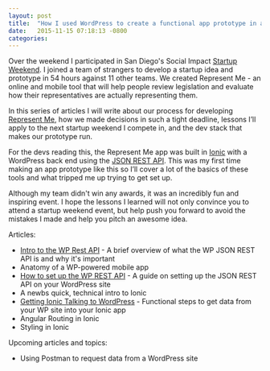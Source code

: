 ```yaml
---
layout: post
title:  "How I used WordPress to create a functional app prototype in a 54 hour startup weekend"
date:   2015-11-15 07:18:13 -0800
categories: 
---
```

Over the weekend I participated in San Diego's Social Impact [Startup Weekend](http://www.up.co/communities/usa/san-diego/startup-weekend/7017). I joined a team of strangers to develop a startup idea and prototype in 54 hours against 11 other teams. We created Represent Me - an online and mobile tool that will help people review legislation and evaluate how their representatives are actually representing them.

In this series of articles I will write about our process for developing [Represent Me](http://representmenow.co), how we made decisions in such a tight deadline, lessons I’ll apply to the next startup weekend I compete in, and the dev stack that makes our prototype run.

For the devs reading this, the Represent Me app was built in [Ionic](http://ionic.io/) with a WordPress back end using the [JSON REST API](https://wordpress.org/plugins/json-rest-api/). This was my first time making an app prototype like this so I’ll cover a lot of the basics of these tools and what tripped me up trying to get set up.

Although my team didn't win any awards, it was an incredibly fun and inspiring event. I hope the lessons I learned will not only convince you to attend a startup weekend event, but help push you forward to avoid the mistakes I made and help you pitch an awesome idea. 

Articles:

- [Intro to the WP Rest API](/news/intro-to-wp-rest-api/) - A brief overview of what the WP JSON REST API is and why it's important
- Anatomy of a WP-powered mobile app
- [How to set up the WP REST API](/news/how-to-setup-the-wp-rest-api/) - A guide on setting up the JSON REST API on your WordPress site
- A newbs quick, technical intro to Ionic
- [Getting Ionic Talking to WordPress](/news/getting-ionic-talking-to-wp/) - Functional steps to get data from your WP site into your Ionic app
- Angular Routing in Ionic
- Styling in Ionic

Upcoming articles and topics:

- Using Postman to request data from a WordPress site